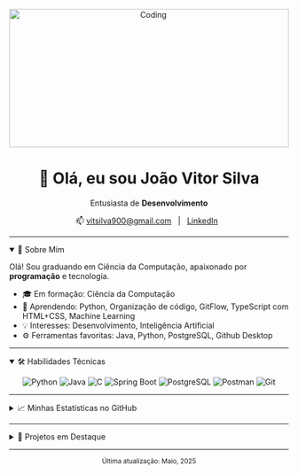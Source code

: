 <!-- ================== HEADER ================== -->
<div align="center">
  <p align="center">
    <img
      src="https://user-images.githubusercontent.com/74038190/225813708-98b745f2-7d22-48cf-9150-083f1b00d6c9.gif"
      alt="Coding"
      width="100%"
      height="250px"
      style="object-fit:cover;"
    />
  </p>

  <h1>👋 Olá, eu sou João Vitor Silva</h1>
  <p>Entusiasta de <strong>Desenvolvimento</strong></p>
  <p>
    📫 <a href="mailto:vitsilva900@gmail.com">vitsilva900@gmail.com</a> &nbsp; | &nbsp;
    <a href="https://www.linkedin.com/in/jvosilva/" target="_blank">LinkedIn</a> &nbsp; 
  </p>
</div>

---

<!-- ================== ABOUT ================== -->
<details open>
<summary>🚀 Sobre Mim</summary>
  
Olá! Sou graduando em Ciência da Computação, apaixonado por **programação** e tecnologia.  
- 🎓 Em formação: Ciência da Computação  
- 🌱 Aprendendo: Python, Organização de código, GitFlow, TypeScript com HTML+CSS, Machine Learning 
- 💡 Interesses: Desenvolvimento, Inteligência Artificial
- ⚙️ Ferramentas favoritas: Java, Python, PostgreSQL, Github Desktop  

</details>

---

<!-- ================== SKILLS ================== -->
<details open>
<summary>🛠️ Habilidades Técnicas</summary>

<p align="center">
  <!-- Languages -->
  <img src="https://img.shields.io/badge/Python-3776AB?style=flat-square&logo=python&logoColor=white" alt="Python"/>
  <img src="https://img.shields.io/badge/Java-007396?style=flat-square&logo=java&logoColor=white" alt="Java"/>
  <img src="https://img.shields.io/badge/C-00599C?style=flat-square&logo=c&logoColor=white" alt="C"/>
  <!-- Frameworks -->
  <img src="https://img.shields.io/badge/SpringBoot-6DB33F?style=flat-square&logo=spring&logoColor=white" alt="Spring Boot"/>
  <!-- Data & Tools -->
  <img src="https://img.shields.io/badge/PostgreSQL-4169E1?style=flat-square&logo=postgresql&logoColor=white" alt="PostgreSQL"/>
  <img src="https://img.shields.io/badge/Postman-FF6C37?style=flat-square&logo=postman&logoColor=white" alt="Postman"/>
  <img src="https://img.shields.io/badge/Git-F05032?style=flat-square&logo=git&logoColor=white" alt="Git"/>
</p>

</details>

---

<!-- ================== GITHUB STATS ================== -->
<details>
<summary>📈 Minhas Estatísticas no GitHub</summary>

<p align="center">
  <img src="https://github-readme-stats.vercel.app/api?username=jvitsilva&show_icons=true&theme=tokyonight" alt="GitHub Stats" width="48%"/>
  <img src="https://github-readme-stats.vercel.app/api/top-langs/?username=jvitsilva&layout=compact&theme=tokyonight" alt="Top Languages" width="48%"/>
</p>

</details>

---

<!-- ================== PROJECTS ================== -->
<details>
<summary>💼 Projetos em Destaque</summary>

| Projeto                       | Descrição                                | Tech Stack                             |
|-------------------------------|------------------------------------------|----------------------------------------|
| **SpringBoot-API**            | API REST para gerenciamento de dados     | Java · Spring Boot · PostgreSQL        |
| **DS-Portfolio**              | Conjunto de notebooks e dashboards       | Python · Pandas · Matplotlib           |
| **RPG-Fallout**               | Uma paródia de RPG da saga Fallout       | linguagem  C                           |

[👉 Veja todos os meus repositórios](https://github.com/jvitsilva)  

</details>

---

<div align="center">
  <sub>Última atualização: Maio, 2025</sub>
</div>
